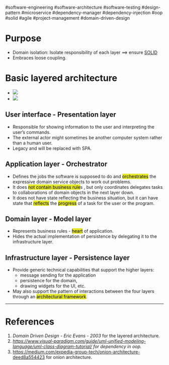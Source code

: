 #software-engineering #software-architecture #software-testing #design-pattern #microservice #dependency-manager #dependency-injection #oop #solid #agile #project-management #domain-driven-design 

# Purpose
- Domain isolation: Isolate responsibility of each layer $\implies$ ensure [SOLID](SOLID.md) 
- Embraces loose coupling.
# Basic layered architecture
- ![](Pasted%20image%2020241116162040.png)
- ![](Pasted%20image%2020241116162354.png)
## User interface - Presentation layer
- Responsible for showing information to the user and interpreting the  user’s commands. 
- The external actor might sometimes be another computer system rather than a human user.
- Legacy and will be replaced with SPA.
## Application layer - Orchestrator
- Defines the jobs the software is supposed to do and <mark style="background: #e4e62d;">orchestrates</mark> the expressive domain service objects to work out problems.
- It does <mark style="background: #e4e62d;">not contain business rule</mark>s , but only coordinates delegates tasks to collaborations of domain objects in the next layer down. 
- It does not have state reflecting the business situation, but it can have state that <mark style="background: #e4e62d;">reflects</mark> the <mark style="background: #e4e62d;">progress</mark> of a task for the user or the program.
## Domain layer - Model layer
- Represents business rules - <mark style="background: #e4e62d;">heart</mark> of application.
- Hides the actual implementation of persistence by delegating it to the infrastructure layer.
## Infrastructure layer - Persistence layer
- Provide generic technical capabilities that support the higher layers:
	- message sending for the application
	- persistence for the domain,
	- drawing widgets for the UI, etc. 
- May also support the pattern of interactions between the four layers through an <mark style="background: #e4e62d;">architectural framework</mark>.
---
# References
1. *Domain Driven Design - Eric Evans - 2003* for the layered architecture.
2. *https://www.visual-paradigm.com/guide/uml-unified-modeling-language/uml-class-diagram-tutorial/ for dependency in oop.*
3. https://medium.com/expedia-group-tech/onion-architecture-deed8a554423 for onion architecture.